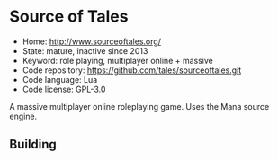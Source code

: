 # Source of Tales

- Home: http://www.sourceoftales.org/
- State: mature, inactive since 2013
- Keyword: role playing, multiplayer online + massive
- Code repository: https://github.com/tales/sourceoftales.git
- Code language: Lua
- Code license: GPL-3.0

A massive multiplayer online roleplaying game.
Uses the Mana source engine.

## Building
